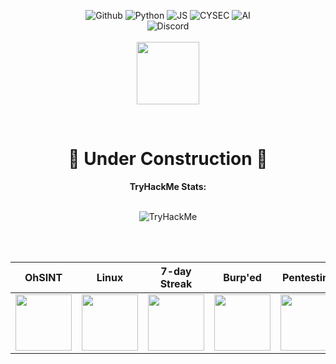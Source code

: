 <div align="center">

  ![Github](https://img.shields.io/badge/github-030303.svg?style=for-the-badge&logo=github&logoColor=ff69b4)
  ![Python](https://img.shields.io/badge/python-030303.svg?style=for-the-badge&logo=python&logoColor=ff69b4)
  ![JS](https://img.shields.io/badge/javascript-030303.svg?style=for-the-badge&logo=javascript&logoColor=ff69b4)
  ![CYSEC](https://img.shields.io/badge/cyber_security-030303.svg?style=for-the-badge&logo=tryhackme&logoColor=ff69b4)
  ![AI](https://img.shields.io/badge/ai_research-030303.svg?style=for-the-badge&logo=openai&logoColor=ff69b4)<br>
  ![Discord](https://img.shields.io/badge/discord-Hodd%231444-030303.svg?style=for-the-badge&logo=discord&logoColor=ff69b4)<br>
  <br>
  <img src="https://i.postimg.cc/NfJ7VXjn/lucy-lucyna.gif" width=100 height=100>
</div>  
<br>
<div align="center">
  <h1> 🚧 Under Construction 🚧 </h1>

</div>

 


<div align="center">

**TryHackMe Stats:**

<br>

<img src="https://tryhackme-badges.s3.amazonaws.com/Hodd.png?" alt="TryHackMe">

<br><br>

OhSINT                     |  Linux                  | 7-day Streak                | Burp'ed | Pentesting |
---------------------------|--------------------------|-----------------------------|---|---|
<img src="https://tryhackme.com/img/badges/ohsint.svg" width=90 height=90> | <img src="https://tryhackme.com/img/badges/linux.svg" width=90 height=90> | <img src="https://tryhackme.com/img/badges/streak7.svg" width=90 height=90> | <img src="https://tryhackme.com/img/badges/burpsuite.svg" width=90 height=90> | <img src="https://tryhackme.com/img/badges/introtooffensivesecurity.svg" width=90 height=90> |

</div>
